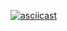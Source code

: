 [![asciicast](https://asciinema.org/a/TjWIzH9IXzFzzNggk2WpHPkKA.svg)](https://asciinema.org/a/TjWIzH9IXzFzzNggk2WpHPkKA)
